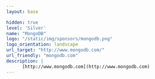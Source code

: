 ```yaml
---
layout: base

hidden: true
level: 'Silver'
name: "MongoDB"
logo: "/static/img/sponsors/mongodb.png"
logo_orientation: landscape
url_target: "http://www.mongodb.com/"
url_friendly: "mongodb.com"
description: |
      [http://www.mongodb.com](http://www.mongodb.com)
---
```

